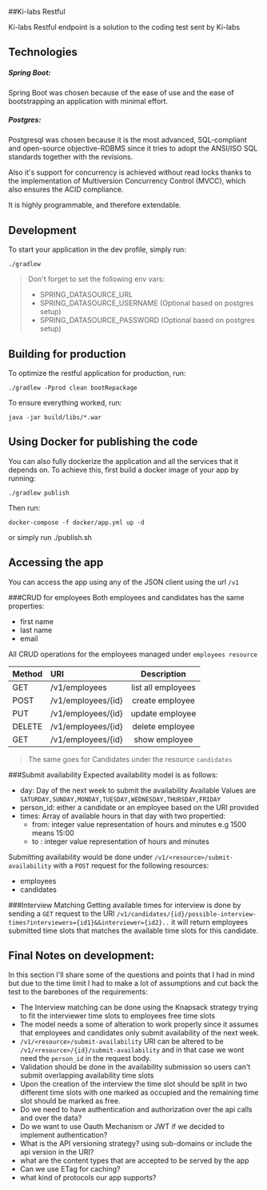 ##Ki-labs Restful

Ki-labs Restful endpoint is a solution to the coding test sent by Ki-labs

## Technologies
##### Spring Boot:
Spring Boot was chosen because of the ease of use and the ease of
bootstrapping an application with minimal effort.

##### Postgres:
Postgresql was chosen because it is the most advanced, SQL-compliant
and open-source objective-RDBMS since it tries to adopt the ANSI/ISO SQL
standards together with the revisions.

Also it's support for concurrency is achieved without read locks thanks
to the implementation of Multiversion Concurrency Control (MVCC),
which also ensures the ACID compliance.

It is highly programmable, and therefore extendable.

## Development

To start your application in the dev profile, simply run:

    ./gradlew


> Don't forget to set the following env vars:
> * SPRING_DATASOURCE_URL
> * SPRING_DATASOURCE_USERNAME (Optional based on postgres setup)
> * SPRING_DATASOURCE_PASSWORD (Optional based on postgres setup)

## Building for production

To optimize the restful application for production, run:

    ./gradlew -Pprod clean bootRepackage

To ensure everything worked, run:

    java -jar build/libs/*.war

## Using Docker for publishing the code
You can also fully dockerize the application and all the services that it depends on.
To achieve this, first build a docker image of your app by running:

    ./gradlew publish

Then run:

    docker-compose -f docker/app.yml up -d

or simply run
    ./publish.sh

## Accessing the app
You can access the app using any of the JSON client using the url `/v1`

###CRUD for employees
Both employees and candidates has the same properties:
* first name
* last name
* email

All CRUD operations for the employees managed under `employees resource`

|   Method      |            URI          |       Description     | 
| ------------- |:----------------------- |:---------------------:|
|GET            | /v1/employees           | list all employees    |
|POST           | /v1/employees/{id}      | create employee       |
|PUT            | /v1/employees/{id}      | update employee       |
|DELETE         | /v1/employees/{id}      | delete employee       |
|GET            | /v1/employees/{id}      | show employee         |

> The same goes for Candidates under the resource `candidates`

###Submit availability
Expected availability model is as follows:

* day: Day of the next week to submit the availability Available Values are `SATURDAY,SUNDAY,MONDAY,TUESDAY,WEDNESDAY,THURSDAY,FRIDAY`
* person_id: either a candidate or an employee based on the URI provided
* times: Array of available hours in that day with two propertied:
    * from: integer value representation of hours and minutes e.g 1500 means 15:00
    * to : integer value representation of hours and minutes
    
Submitting availability would be done under `/v1/<resource>/submit-availability` with a `POST` request for the following resources:
* employees
* candidates


###Interview Matching
Getting available times for interview is done by sending a `GET` request to the URI `/v1/candidates/{id}/possible-interview-times?interviewers={id1}&&interviewer={id2}..`
it will return employees submitted time slots that matches the available time slots for this candidate.

## Final Notes on development:
In this section I'll share some of the questions and points that I had in mind but due to
the time limit I had to make a lot of assumptions and cut back the test to the barebones
of the requirements:

* The Interview matching can be done using the Knapsack strategy trying to fit the interviewer time slots to employees free time slots
* The model needs a some of alteration to work properly since it assumes that employees and 
  candidates only submit availability of the next week.
* `/v1/<resource>/submit-availability` URI can be altered to be `/v1/<resource>/{id}/submit-availability` and in that 
  case we wont need the `person_id` in the request body. 
* Validation should be done in the availability submission so users can't submit overlapping availability time slots
* Upon the creation of the interview the time slot should be split in two different time slots with one marked as 
  occupied and the remaining time slot should be marked as free.   
* Do we need to have authentication and authorization over the api calls and over the data?
* Do we want to use Oauth Mechanism or JWT if we decided to implement authentication?
* What is the API versioning strategy? using sub-domains or include the api version in the URI?
* what are the content types that are accepted to be served by the app
* Can we use ETag for caching?
* what kind of protocols our app supports? 